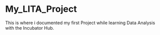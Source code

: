 # My_LITA_Project
This is where i documented my first Project while learning Data Analysis with the Incubator Hub.
